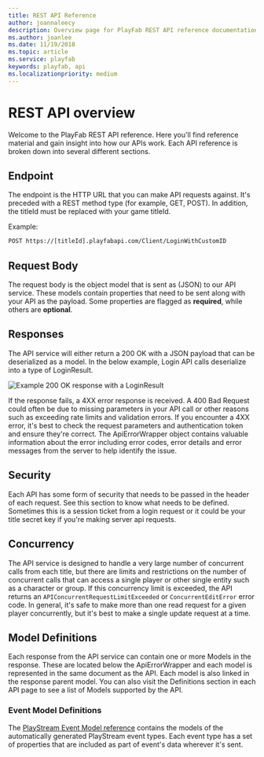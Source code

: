 ```yaml
---
title: REST API Reference
author: joannaleecy
description: Overview page for PlayFab REST API reference documentation.
ms.author: joanlee
ms.date: 11/19/2018
ms.topic: article
ms.service: playfab
keywords: playfab, api
ms.localizationpriority: medium
---
```


# REST API overview

Welcome to the PlayFab REST API reference. Here you'll find reference material and gain insight into how our APIs work. Each API reference is broken down into several different sections.

## Endpoint

The endpoint is the HTTP URL that you can make API requests against. It's preceded with a REST method type (for example, GET, POST). In addition, the titleId must be replaced with your game titleId.

Example:

```html
POST https://[titleId].playfabapi.com/Client/LoginWithCustomID
```

## Request Body

The request body is the object model that is sent as (JSON) to our API service. These models contain properties that need to be sent along with your API as the payload. Some properties are flagged as **required**, while others are **optional**.

## Responses

The API service will either return a 200 OK with a JSON payload that can be deserialized as a model. In the below example, Login API calls deserialize into a type of LoginResult.

![Example 200 OK response with a LoginResult](images/responses.png)

If the response fails, a 4XX error response is received. A 400 Bad Request could often be due to missing parameters in your API call or other reasons such as exceeding rate limits and validation errors. If you encounter a 4XX error, it's best to check the request parameters and authentication token and ensure they're correct. The ApiErrorWrapper object contains valuable information about the error including error codes, error details and error messages from the server to help identify the issue.

## Security

Each API has some form of security that needs to be passed in the header of each request. See this section to know what needs to be defined. Sometimes this is a session ticket from a login request or it could be your title secret key if you're making server api requests.

## Concurrency

The API service is designed to handle a very large number of concurrent calls from each title, but there are limits and restrictions on the number of concurrent calls that can access a single player or other single entity such as a character or group. If this concurrency limit is exceeded, the API returns an `APIConcurrentRequestLimitExceeded` or `ConcurrentEditError` error code. In general, it's safe to make more than one read request for a given player concurrently, but it's best to make a single update request at a time.

## Model Definitions

Each response from the API service can contain one or more Models in the response. These are located below the ApiErrorWrapper and each model is represented in the same document as the API. Each model is also linked in the response parent model. You can also visit the Definitions section in each API page to see a list of Models supported by the API.

### Event Model Definitions

The [PlayStream Event Model reference](events/index.md) contains the models of the automatically generated PlayStream event types. Each event type has a set of properties that are included as part of event's data wherever it's sent.
